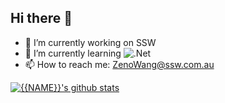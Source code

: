 ## Hi there 👋

- 🔭 I’m currently working on SSW
- 🌱 I’m currently learning ![.Net](https://img.shields.io/badge/.NET-5C2D91?style=for-the-badge&logo=.net&logoColor=white)
- 📫 How to reach me: ZenoWang@ssw.com.au

[![{{NAME}}'s github stats](https://github-readme-stats.vercel.app/api?username=ZenoWang1999&theme=dark)](https://github.com/ZenoWang1999/github-readme-stats)
